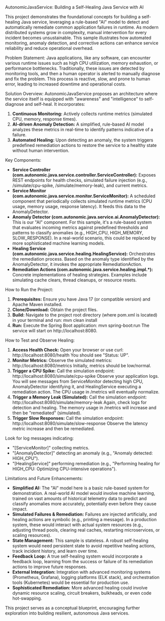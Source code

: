 AutonomicJavaService: Building a Self-Healing Java Service with AI

This project demonstrates the foundational concepts for building a self-healing Java service, leveraging a rule-based "AI" model to detect and automatically remediate common application failures in runtime. As modern distributed systems grow in complexity, manual intervention for every incident becomes unsustainable. This sample illustrates how automated monitoring, anomaly detection, and corrective actions can enhance service reliability and reduce operational overhead.

Problem Statement:
Java applications, like any software, can encounter various runtime issues such as high CPU utilization, memory exhaustion, or performance bottlenecks. Traditionally, these issues are detected by monitoring tools, and then a human operator is alerted to manually diagnose and fix the problem. This process is reactive, slow, and prone to human error, leading to increased downtime and operational costs.

Solution Overview:
AutonomicJavaService proposes an architecture where the service itself is equipped with "awareness" and "intelligence" to self-diagnose and self-heal. It incorporates:
1.  **Continuous Monitoring:** Actively collects runtime metrics (simulated CPU, memory, response times).
2.  **AI-driven Anomaly Detection:** A simplified, rule-based AI model analyzes these metrics in real-time to identify patterns indicative of a failure.
3.  **Automated Healing:** Upon detecting an anomaly, the system triggers predefined remediation actions to restore the service to a healthy state without human intervention.

Key Components:
*   **Service Controller (com.autonomic.java.service.controller.ServiceController):** Exposes REST endpoints for health checks, simulated failure injection (e.g., /simulate/cpu-spike, /simulate/memory-leak), and current metrics.
*   **Service Monitor (com.autonomic.java.service.monitor.ServiceMonitor):** A scheduled component that periodically collects simulated runtime metrics (CPU usage, memory usage, response latency). It feeds this data to the AnomalyDetector.
*   **Anomaly Detector (com.autonomic.java.service.ai.AnomalyDetector):** This is our "AI" component. For this sample, it's a rule-based system that evaluates incoming metrics against predefined thresholds and patterns to classify anomalies (e.g., HIGH_CPU, HIGH_MEMORY, SLOW_RESPONSE). In a real-world scenario, this could be replaced by more sophisticated machine learning models.
*   **Healing Service (com.autonomic.java.service.healing.HealingService):** Orchestrates the remediation process. Based on the anomaly type identified by the AnomalyDetector, it invokes the appropriate RemediationAction.
*   **Remediation Actions (com.autonomic.java.service.healing.impl.*):** Concrete implementations of healing strategies. Examples include simulating cache clears, thread cleanups, or resource resets.

How to Run the Project:
1.  **Prerequisites:** Ensure you have Java 17 (or compatible version) and Apache Maven installed.
2.  **Clone/Download:** Obtain the project files.
3.  **Build:** Navigate to the project root directory (where pom.xml is located) in your terminal and run:
    mvn clean install
4.  **Run:** Execute the Spring Boot application:
    mvn spring-boot:run
    The service will start on http://localhost:8080.

How to Test and Observe Healing:
1.  **Access Health Check:**
    Open your browser or use curl:
    http://localhost:8080/health
    You should see "Status: UP".
2.  **Monitor Metrics:**
    Observe the simulated metrics:
    http://localhost:8080/metrics
    Initially, metrics should be low/normal.
3.  **Trigger a CPU Spike:**
    Call the simulation endpoint:
    http://localhost:8080/simulate/cpu-spike
    Observe your application logs. You will see messages from ServiceMonitor detecting high CPU, AnomalyDetector identifying it, and HealingService executing a remediation action. The CPU usage in /metrics will eventually normalize.
4.  **Trigger a Memory Leak (Simulated):**
    Call the simulation endpoint:
    http://localhost:8080/simulate/memory-leak
    Again, check logs for detection and healing. The memory usage in /metrics will increase and then be "remediated" (simulated).
5.  **Trigger Slow Responses:**
    Call the simulation endpoint:
    http://localhost:8080/simulate/slow-response
    Observe the latency metric increase and then be remediated.

Look for log messages indicating:
- "[ServiceMonitor]" collecting metrics.
- "[AnomalyDetector]" detecting an anomaly (e.g., "Anomaly detected: HIGH_CPU").
- "[HealingService]" performing remediation (e.g., "Performing healing for HIGH_CPU: Optimizing CPU-intensive operations").

Limitations and Future Enhancements:
*   **Simplified AI:** The "AI" model here is a basic rule-based system for demonstration. A real-world AI model would involve machine learning, trained on vast amounts of historical telemetry data to predict and classify anomalies more accurately, potentially even before they cause impact.
*   **Simulated Failures & Remediation:** Failures are injected artificially, and healing actions are symbolic (e.g., printing a message). In a production system, these would interact with actual system resources (e.g., adjusting thread pools, clearing real caches, restarting microservices, or scaling resources).
*   **State Management:** This sample is stateless. A robust self-healing system would need persistent state to avoid repetitive healing actions, track incident history, and learn over time.
*   **Feedback Loop:** A true self-healing system would incorporate a feedback loop, learning from the success or failure of its remediation actions to improve future responses.
*   **External Integration:** Integration with advanced monitoring systems (Prometheus, Grafana), logging platforms (ELK stack), and orchestration tools (Kubernetes) would be essential for production use.
*   **Sophisticated Remediation:** More advanced healing could involve dynamic resource scaling, circuit breakers, bulkheads, or even code hot-swapping.

This project serves as a conceptual blueprint, encouraging further exploration into building resilient, autonomous Java services.